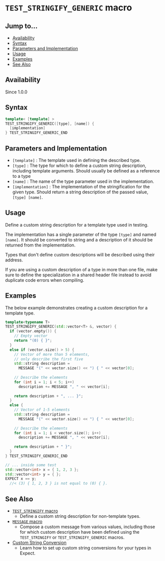 # `TEST_STRINGIFY_GENERIC` macro

## Jump to...
- [Availability](#Availability)
- [Syntax](#Syntax)
- [Parameters and Implementation](#Parameters-and-Implementation)
- [Usage](#Usage)
- [Examples](#Examples)
- [See Also](#See-Also)

## Availability
Since 1.0.0

## Syntax
``` C++
template< [template] >
TEST_STRINGIFY_GENERIC([type], [name]) {
  [implementation]
} TEST_STRINGIFY_GENERIC_END
```

## Parameters and Implementation
- `[template]` : The template used in defining the described type.
- `[type]` : The type for which to define a custom string description, including
  template arguments.
  Should usually be defined as a reference to a type
- `[name]` : The name of the type parameter used in the implementation.
- `[implementation]` : The implementation of the stringification for the given
  type.
  Should return a string description of the passed value, `[type] [name]`.

## Usage

Define a custom string description for a template type used in testing.

The implementation has a single parameter of the type `[type]` and named
`[name]`.
It should be converted to string and a description of it should be returned from
the implementation.

Types that don't define custom descriptions will be described using their
address.

If you are using a custom description of a type in more than one file, make
sure to define the specialization in a shared header file instead to avoid
duplicate code errors when compiling.

## Examples

The below example demonstrates creating a custom description for a template
type.
``` C++
template<typename T>
TEST_STRINGIFY_GENERIC(std::vector<T> &, vector) {
  if (vector.empty()) {
    // Empty vector
    return "(0) { }";
  }
  else if (vector.size() > 5) {
    // Vector of more than 5 elements,
    // only describe the first five
    std::string description =
      MESSAGE "(" << vector.size() << ") { " << vector[0];
    
    // Describe the elements
    for (int i = 1; i < 5; i++)
      description += MESSAGE ", " << vector[i];
    
    return description + ", ... }";
  }
  else {
    // Vector of 1-5 elements
    std::string description =
      MESSAGE "(" << vector.size() << ") { " << vector[0];
    
    // Describe the elements
    for (int i = 1; i < vector.size(); i++)
      description += MESSAGE ", " << vector[i];
    
    return description + " }";
  }
} TEST_STRINGIFY_GENERIC_END

// ... inside some test
std::vector<int> x = { 1, 2, 3 };
std::vector<int> y = { };
EXPECT x == y;
  //< (3) { 1, 2, 3 } is not equal to (0) { }.
```

## See Also

- [`TEST_STRINGIFY` macro](TEST_STRINGIFY.md)
  - Define a custom string description for non-template types.
- [`MESSAGE` macro](MESSAGE.md)
  - Compose a custom message from various values, including those for which
    custom description have been defined using the `TEST_STRINGIFY` or
    `TEST_STRINGIFY_GENERIC` macros.
- [Custom String Conversion](../../Tutorials/Custom-String-Conversion.md)
  - Learn how to set up custom string conversions for your types in Expect.
